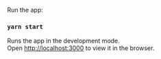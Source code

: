 Run the app:

### `yarn start`

Runs the app in the development mode.\
Open [http://localhost:3000](http://localhost:3000) to view it in the browser.
